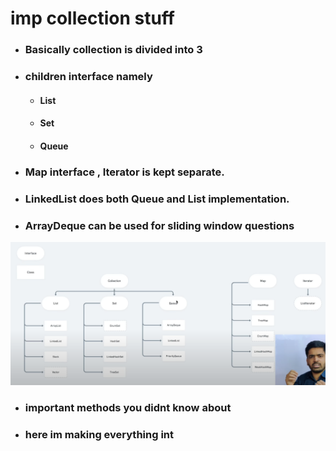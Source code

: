 # imp collection stuff
- ### Basically collection is divided into 3 
- ### children interface namely
	- #### List
	- #### Set
	- #### Queue
- ### Map interface , Iterator is  kept separate.
- ### LinkedList does both Queue and List implementation.
- ### ArrayDeque can be used for sliding window questions
![imageAlt](./pictures/colp1.png)
- ### important methods you didnt know about
- ### here im making everything int

